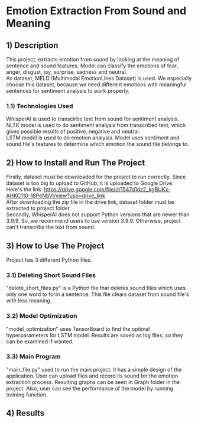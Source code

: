 # Emotion Extraction From Sound and Meaning
## 1) Description
This project, extracts emotion from sound by looking at the meaning of sentence and sound features. Model can classify the emotions of fear, anger, disgust, joy, surprise, sadness and neutral. 
<br>As dataset, MELD (Multimodal EmotionLines Dataset) is used. We especially choose this dataset, because we need different emotions with meaningful sentences for sentiment analysis to work properly.
### 1.1) Technologies Used
WhisperAI is used to transcirbe text from sound for sentiment analysis. 
<br>NLTK model is used to do sentiment analysis from transcribed text, which gives possible results of positive, negative and neutral.
<br>LSTM model is used to do emotion analysis. Model uses sentiment and sound file's features to determine which emotion the sound file belongs to.

## 2) How to Install and Run The Project
Firstly, dataset must be downloaded for the project to run correctly. Since dataset is too big to upload to GitHub, it is uploaded to Google Drive. 
<br>Here's the link: https://drive.google.com/file/d/1547d1dz2_kgBUKx-AHKC110-18PeNbVl/view?usp=drive_link
<br>After downloading the zip file in the drive link, dataset folder must be extracted to project folder.
<br>Secondly, WhisperAI does not support Python versions that are newer than 3.9.9. So, we recommend users to use version 3.9.9. Otherwise, project can't transcribe the text from sound.

## 3) How to Use The Project
Project has 3 different Python files.
### 3.1) Deleting Short Sound Files
"delete_short_files.py" is a Python file that deletes sound files which uses only one word to form a sentence. This file clears dataset from sound file's with less meaning.
### 3.2) Model Optimization
"model_optimization" uses TensorBoard to find the optimal hyperparameters for LSTM model. Results are saved as log files, so they can be examined if wanted.
### 3.3) Main Program
"main_file.py" used to run the main project. It has a simple design of the application. User can upload files and record its sound for the emotion extraction process. Resulting graphs can be seen in Graph folder in the project. Also, user can see the performance of the model by running training function.

## 4) Results


